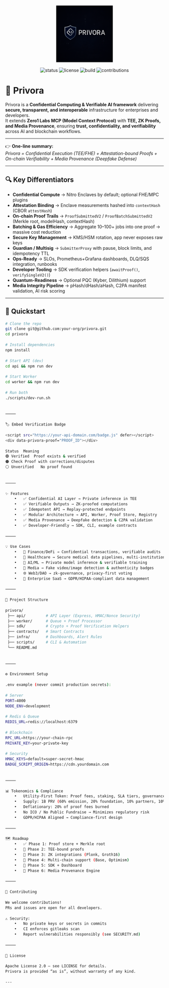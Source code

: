 <p align="center">
  <img src="./logo.png" width="180" alt="Privora Logo">
</p>

<p align="center">
  <img src="https://img.shields.io/badge/status-active-brightgreen?style=for-the-badge" alt="status" />
  <img src="https://img.shields.io/badge/license-Apache%202.0-blue?style=for-the-badge" alt="license" />
  <img src="https://img.shields.io/badge/build-passing-success?style=for-the-badge" alt="build" />
  <img src="https://img.shields.io/badge/contributions-welcome-orange?style=for-the-badge" alt="contributions" />
</p>

# 🔐 Privora

Privora is a **Confidential Computing & Verifiable AI framework** delivering **secure, transparent, and interoperable** infrastructure for enterprises and developers.  
It extends **Zero1 Labs MCP (Model Context Protocol)** with **TEE, ZK Proofs, and Media Provenance**, ensuring **trust, confidentiality, and verifiability** across AI and blockchain workflows.

---

👉 **One-line summary:**  
*Privora = Confidential Execution (TEE/FHE) + Attestation-bound Proofs + On-chain Verifiability + Media Provenance (Deepfake Defense)*

---

## 🔍 Key Differentiators

- **Confidential Compute** → Nitro Enclaves by default; optional FHE/MPC plugins  
- **Attestation Binding** → Enclave measurements hashed into `contextHash` (CBOR `attestHash`)  
- **On-chain Proof Trails** → `ProofSubmittedV2` / `ProofBatchSubmittedV2` (Merkle root, modelHash, contextHash)  
- **Batching & Gas Efficiency** → Aggregate 10–100+ jobs into one proof → massive cost reduction  
- **Secure Key Management** → KMS/HSM rotation, app never exposes raw keys  
- **Guardian / Multisig** → `SubmitterProxy` with pause, block limits, and idempotency TTL  
- **Ops-Ready** → SLOs, Prometheus+Grafana dashboards, DLQ/SQS integration, runbooks  
- **Developer Tooling** → SDK verification helpers (`awaitProof()`, `verifySingleV2()`)  
- **Quantum-Readiness** → Optional PQC (Kyber, Dilithium) support  
- **Media Integrity Pipeline** → pHash/dHash/aHash, C2PA manifest validation, AI risk scoring  

---

## 🚀 Quickstart

```bash
# Clone the repo
git clone git@github.com:your-org/privora.git
cd privora

# Install dependencies
npm install

# Start API (dev)
cd api && npm run dev

# Start Worker
cd worker && npm run dev

# Run both
./scripts/dev-run.sh


⸻

🏷️ Embed Verification Badge

<script src="https://your-api-domain.com/badge.js" defer></script>
<div data-privora-proof="PROOF_ID"></div>

Status	Meaning
🟢 Verified	Proof exists & verified
🟠 Check	Proof with corrections/disputes
⚪️ Unverified	No proof found


⸻

✨ Features
	•	✅ Confidential AI Layer → Private inference in TEE
	•	✅ Verifiable Outputs → ZK-proofed computations
	•	✅ Idempotent API → Replay-protected endpoints
	•	✅ Modular Architecture → API, Worker, Proof Store, Registry
	•	✅ Media Provenance → Deepfake detection & C2PA validation
	•	✅ Developer-Friendly → SDK, CLI, example contracts

⸻

💡 Use Cases
	•	🏦 Finance/DeFi → Confidential transactions, verifiable audits
	•	🏥 Healthcare → Secure medical data pipelines, multi-institution research
	•	🤖 AI/ML → Private model inference & verifiable training
	•	🎥 Media → Fake video/image detection & authenticity badges
	•	🌐 Web3/DAO → zk-governance, privacy-first voting
	•	🏢 Enterprise SaaS → GDPR/HIPAA-compliant data management

⸻

📂 Project Structure

privora/
 ├── api/         # API Layer (Express, HMAC/Nonce Security)
 ├── worker/      # Queue + Proof Processor
 ├── sdk/         # Crypto + Proof Verification Helpers
 ├── contracts/   # Smart Contracts
 ├── infra/       # Dashboards, Alert Rules
 ├── scripts/     # CLI & Automation
 └── README.md


⸻

⚙️ Environment Setup

.env example (never commit production secrets):

# Server
PORT=4000
NODE_ENV=development

# Redis & Queue
REDIS_URL=redis://localhost:6379

# Blockchain
RPC_URL=https://your-chain-rpc
PRIVATE_KEY=your-private-key

# Security
HMAC_KEYS=default=super-secret-hmac
BADGE_SCRIPT_ORIGIN=https://cdn.yourdomain.com


⸻

📊 Tokenomics & Compliance
	•	Utility-First Token: Proof fees, staking, SLA tiers, governance
	•	Supply: 1B PRV (60% emission, 20% foundation, 10% partners, 10% community)
	•	Deflationary: 20% of proof fees burned
	•	No ICO / No Public Fundraise → Minimizes regulatory risk
	•	GDPR/HIPAA Aligned → Compliance-first design

⸻

🗺️ Roadmap
	•	✅ Phase 1: Proof store + Merkle root
	•	🚧 Phase 2: TEE-bound proofs
	•	🚧 Phase 3: ZK integrations (Plonk, Groth16)
	•	🚧 Phase 4: Multi-chain support (Base, Optimism)
	•	🚧 Phase 5: SDK + Dashboard
	•	🚧 Phase 6: Media Provenance Engine

⸻

🤝 Contributing

We welcome contributions!
PRs and issues are open for all developers.

⚠️ Security:
	•	No private keys or secrets in commits
	•	CI enforces gitleaks scan
	•	Report vulnerabilities responsibly (see SECURITY.md)

⸻

📜 License

Apache License 2.0 – see LICENSE for details.
Privora is provided “as is”, without warranty of any kind.

---
